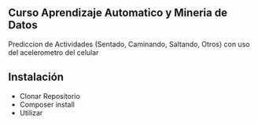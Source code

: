 ## Curso Aprendizaje Automatico y Mineria de Datos

Prediccion de Actividades (Sentado, Caminando, Saltando, Otros) con uso del acelerometro del celular

## Instalación

- Clonar Repositorio
- Composer install
- Utilizar
